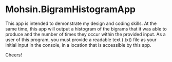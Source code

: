 # Mohsin.BigramHistogramApp

This app is intended to demonstrate my design and coding skills. At the same time, this app will output a histogram of the bigrams that it was able to produce and the number of times they occur within the provided input. As a user of this program, you must provide a readable text (.txt) file as your initial input in the console, in a location that is accessible by this app.

Cheers!
